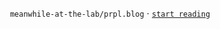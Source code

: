 <p align="center"><code>meanwhile-at-the-lab/prpl.blog</code> ⋅ <a href="https://prpl.blog" target="_blank"><code>start reading</code></a></p>
